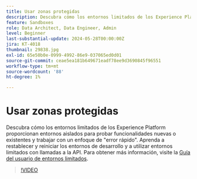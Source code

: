 ```yaml
---
title: Usar zonas protegidas
description: Descubra cómo los entornos limitados de los Experience Platform proporcionan entornos aislados para probar la funcionalidad nueva o existente y trabajar con un enfoque de falla rápida. Aprenda a restablecer y reiniciar los entornos de desarrollo y a utilizar entornos limitados con llamadas a la API.
feature: Sandboxes
role: Data Architect, Data Engineer, Admin
level: Beginner
last-substantial-update: 2024-05-28T00:00:00Z
jira: KT-4018
thumbnail: 29838.jpg
exl-id: 65e50b0e-0999-4992-86e9-037065ed0d01
source-git-commit: ceae5ea181b649671eadf78ee9d3690845f96551
workflow-type: tm+mt
source-wordcount: '88'
ht-degree: 1%

---
```


# Usar zonas protegidas

Descubra cómo los entornos limitados de los Experience Platform proporcionan entornos aislados para probar funcionalidades nuevas o existentes y trabajar con un enfoque de &quot;error rápido&quot;. Aprenda a restablecer y reiniciar los entornos de desarrollo y a utilizar entornos limitados con llamadas a la API. Para obtener más información, visite la [Guía del usuario de entornos limitados](https://experienceleague.adobe.com/docs/experience-platform/sandbox/home.html?lang=es).

>[!VIDEO](https://video.tv.adobe.com/v/29838/?learn=on)


